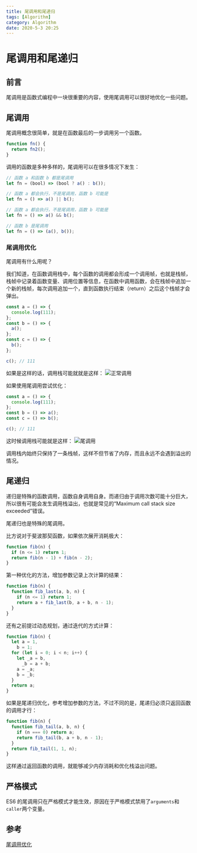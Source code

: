 ```yaml
---
title: 尾调用和尾递归
tags: [Algorithm]
category: Algorithm
date: 2020-5-3 20:25
---
```

# 尾调用和尾递归

## 前言
尾调用是函数式编程中一块很重要的内容，使用尾调用可以很好地优化一些问题。


## 尾调用
尾调用概念很简单，就是在函数最后的一步调用另一个函数。
```javascript
function fn() {
  return fn2();
}
```
调用的函数是多种多样的，尾调用可以在很多情况下发生：
```javascript
// 函数 a 和函数 b 都是尾调用
let fn = (bool) => (bool ? a() : b());

// 函数 a 都会执行，不是尾调用，函数 b 可能是
let fn = () => a() || b();

// 函数 a 都会执行，不是尾调用，函数 b 可能是
let fn = () => a() && b();

// 函数 b 是尾调用
let fn = () => (a(), b());
```

### 尾调用优化
尾调用有什么用呢？

我们知道，在函数调用栈中，每个函数的调用都会形成一个调用帧，也就是栈帧，栈帧中记录着函数变量、调用位置等信息，在函数中调用函数，会在栈帧中追加一个新的栈帧，每次调用追加一个，直到函数执行结束（return）之后这个栈帧才会弹出。

```javascript
const a = () => {
  console.log(111);
};
const b = () => {
  a();
};
const c = () => {
  b();
};

c(); // 111
```
如果是这样的话，调用栈可能就就是这样：
![正常调用](https://static.gongfangwen.com/2020-05-04-callback.png)

如果使用尾调用尝试优化：
```javascript
const a = () => {
  console.log(111);
};
const b = () => a();
const c = () => b();

c(); // 111
```
这时候调用栈可能就是这样：
![尾调用](https://static.gongfangwen.com/2020-05-04-callback2.png)

调用栈内始终只保持了一条栈帧，这样不但节省了内存，而且永远不会遇到溢出的情况。

## 尾递归

递归是特殊的函数调用，函数自身调用自身。而递归由于调用次数可能十分巨大，所以很有可能会发生调用栈溢出，也就是常见的“Maximum call stack size exceeded”错误。

尾递归也是特殊的尾调用。

比方说对于斐波那契函数，如果依次展开消耗极大：
```javascript
function fib(n) {
  if (n <= 1) return 1;
  return fib(n - 1) + fib(n - 2);
}
```
第一种优化的方法，增加参数记录上次计算的结果：
```javascript
function fib(n) {
  function fib_last(a, b, n) {
    if (n <= 1) return 1;
    return a + fib_last(b, a + b, n - 1);
  }
}
```
还有之前提过动态规划，通过迭代的方式计算：
```javascript
function fib(n) {
  let a = 1,
    b = 1;
  for (let i = 0; i < n; i++) {
    let _a = b,
      _b = a + b;
    a = _a;
    b = _b;
  }
  return a;
}
```
如果是尾递归优化，参考增加参数的方法，不过不同的是，尾递归必须只返回函数的调用才行：
```javascript
function fib(n) {
  function fib_tail(a, b, n) {
    if (n === 0) return a;
    return fib_tail(b, a + b, n - 1);
  }
  return fib_tail(1, 1, n);
}
```

这样通过返回函数的调用，就能够减少内存消耗和优化栈溢出问题。

## 严格模式

ES6 的尾调用只在严格模式才能生效，原因在于严格模式禁用了`arguments`和`caller`两个变量。

## 参考
[尾调用优化](https://www.ruanyifeng.com/blog/2015/04/tail-call.html)


